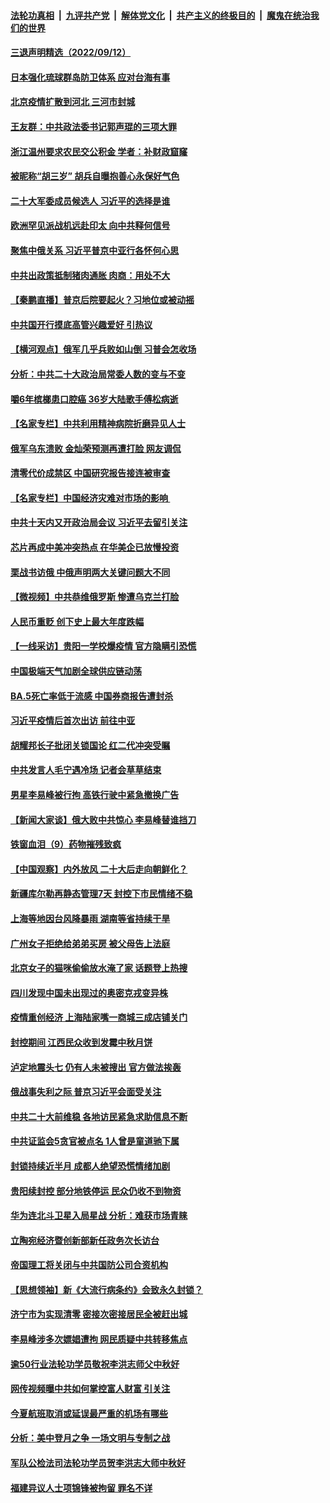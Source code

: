 ####  [法轮功真相](../../../../basic/blob/master/README.md?t=09131231) &nbsp;|&nbsp; [九评共产党](../../../../9ping.md/blob/master/README.md?t=09131231) &nbsp;|&nbsp; [解体党文化](../../../../jtdwh.md/blob/master/README.md?t=09131231)  &nbsp;|&nbsp; [共产主义的终极目的](../../../../gczydzjmd.md/blob/master/README.md?t=09131231) &nbsp;|&nbsp; [魔鬼在统治我们的世界](../../../../mgztzwmdsj.md/blob/master/README.md?t=09131231) 

#### [三退声明精选（2022/09/12）](../pages/nsc413/n13823745.md?t=09131231) 

#### [日本强化琉球群岛防卫体系 应对台海有事](../pages/nsc413/n13823710.md?t=09131231) 

#### [北京疫情扩散到河北 三河市封城](../pages/nsc413/n13823641.md?t=09131231) 

#### [王友群：中共政法委书记郭声琨的三项大罪](../pages/nsc413/n13823608.md?t=09131231) 

#### [浙江温州要求农民交公积金 学者：补财政窟窿](../pages/nsc413/n13823668.md?t=09131231) 

#### [被昵称“胡三岁” 胡兵自曝抱善心永保好气色](../pages/nsc413/n13823595.md?t=09131231) 

#### [二十大军委成员候选人 习近平的选择是谁](../pages/nsc413/n13823536.md?t=09131231) 

#### [欧洲罕见派战机远赴印太 向中共释何信号](../pages/nsc413/n13823532.md?t=09131231) 

#### [聚焦中俄关系 习近平普京中亚行各怀何心思](../pages/nsc413/n13823571.md?t=09131231) 

#### [中共出政策抵制猪肉通胀 肉商：用处不大](../pages/nsc413/n13823583.md?t=09131231) 

#### [【秦鹏直播】普京后院要起火？习地位或被动摇](../pages/nsc413/n13823594.md?t=09131231) 

#### [中共国开行摸底高管兴趣爱好 引热议](../pages/nsc413/n13822898.md?t=09131231) 

#### [【横河观点】俄军几乎兵败如山倒 习普会怎收场](../pages/nsc413/n13823556.md?t=09131231) 

#### [分析：中共二十大政治局常委人数的变与不变](../pages/nsc413/n13823553.md?t=09131231) 

#### [嚼6年槟榔患口腔癌 36岁大陆歌手傅松病逝](../pages/nsc413/n13823547.md?t=09131231) 

#### [【名家专栏】中共利用精神病院折磨异见人士](../pages/nsc413/n13823233.md?t=09131231) 

#### [俄军乌东溃败 金灿荣预测再遭打脸 网友调侃](../pages/nsc413/n13823351.md?t=09131231) 

#### [清零代价成禁区 中国研究报告接连被审查](../pages/nsc413/n13823436.md?t=09131231) 

#### [【名家专栏】中国经济灾难对市场的影响 ](../pages/nsc413/n13822578.md?t=09131231) 

#### [中共十天内又开政治局会议 习近平去留引关注](../pages/nsc413/n13823450.md?t=09131231) 

#### [芯片再成中美冲突热点 在华美企已放慢投资](../pages/nsc413/n13823433.md?t=09131231) 

#### [栗战书访俄 中俄声明两大关键问题大不同](../pages/nsc413/n13823387.md?t=09131231) 

#### [【微视频】中共恭维俄罗斯 惨遭乌克兰打脸](../pages/nsc413/n13823347.md?t=09131231) 

#### [人民币重贬 创下史上最大年度跌幅](../pages/nsc413/n13823077.md?t=09131231) 

#### [【一线采访】贵阳一学校爆疫情 官方隐瞒引恐慌](../pages/nsc413/n13823203.md?t=09131231) 

#### [中国极端天气加剧全球供应链动荡](../pages/nsc413/n13823381.md?t=09131231) 

#### [BA.5死亡率低于流感 中国券商报告遭封杀](../pages/nsc413/n13823299.md?t=09131231) 

#### [习近平疫情后首次出访 前往中亚](../pages/nsc413/n13823221.md?t=09131231) 

#### [胡耀邦长子批闭关锁国论 红二代冲突受瞩](../pages/nsc413/n13823279.md?t=09131231) 

#### [中共发言人毛宁遇冷场 记者会草草结束](../pages/nsc413/n13822999.md?t=09131231) 

#### [男星李易峰被行拘 高铁行驶中紧急撤换广告](../pages/nsc413/n13823246.md?t=09131231) 

#### [【新闻大家谈】俄大败中共惊心 李易峰替谁挡刀](../pages/nsc413/n13823281.md?t=09131231) 

#### [铁窗血泪（9）药物摧残致疯](../pages/nsc413/n13819243.md?t=09131231) 

#### [【中国观察】内外放风 二十大后走向朝鲜化？](../pages/nsc413/n13823116.md?t=09131231) 

#### [新疆库尔勒再静态管理7天 封控下市民情绪不稳](../pages/nsc413/n13823198.md?t=09131231) 

#### [上海等地因台风降暴雨 湖南等省持续干旱](../pages/nsc413/n13823148.md?t=09131231) 

#### [广州女子拒绝给弟弟买房 被父母告上法庭](../pages/nsc413/n13823195.md?t=09131231) 

#### [北京女子的猫咪偷偷放水淹了家 话题登上热搜](../pages/nsc413/n13823152.md?t=09131231) 

#### [四川发现中国未出现过的奥密克戎变异株](../pages/nsc413/n13823062.md?t=09131231) 

#### [疫情重创经济 上海陆家嘴一商城三成店铺关门](../pages/nsc413/n13822700.md?t=09131231) 

#### [封控期间 江西民众收到发霉中秋月饼](../pages/nsc413/n13823109.md?t=09131231) 

#### [泸定地震头七 仍有人未被搜出 官方做法挨轰](../pages/nsc413/n13822968.md?t=09131231) 

#### [俄战事失利之际 普京习近平会面受关注](../pages/nsc413/n13822745.md?t=09131231) 

#### [中共二十大前维稳 各地访民紧急求助信息不断](../pages/nsc413/n13822888.md?t=09131231) 

#### [中共证监会5贪官被点名 1人曾是童道驰下属](../pages/nsc413/n13822998.md?t=09131231) 

#### [封锁持续近半月 成都人绝望恐慌情绪加剧](../pages/nsc413/n13823022.md?t=09131231) 

#### [贵阳续封控 部分地铁停运 民众仍收不到物资](../pages/nsc413/n13822917.md?t=09131231) 

#### [华为连北斗卫星入局星战 分析：难获市场青睐](../pages/nsc413/n13822882.md?t=09131231) 

#### [立陶宛经济暨创新部新任政务次长访台](../pages/nsc413/n13822929.md?t=09131231) 


#### [帝国理工将关闭与中共国防公司合资机构](../pages/nsc413/n13822785.md?t=09131231) 

#### [【思想领袖】新《大流行病条约》会致永久封锁？](../pages/nsc413/n13810045.md?t=09131231) 

#### [济宁市为实现清零 密接次密接居民全被赶出城](../pages/nsc413/n13822740.md?t=09131231) 

#### [李易峰涉多次嫖娼遭拘 网民质疑中共转移焦点](../pages/nsc413/n13822672.md?t=09131231) 

#### [逾50行业法轮功学员敬祝李洪志师父中秋好](../pages/nsc413/n13822524.md?t=09131231) 

#### [网传视频曝中共如何掌控富人财富 引关注](../pages/nsc413/n13822513.md?t=09131231) 

#### [今夏航班取消或延误最严重的机场有哪些](../pages/nsc413/n13821193.md?t=09131231) 

#### [分析：美中登月之争 一场文明与专制之战](../pages/nsc413/n13819724.md?t=09131231) 

#### [军队公检法司法轮功学员贺李洪志大师中秋好](../pages/nsc413/n13822021.md?t=09131231) 

#### [福建异议人士项锦锋被拘留 罪名不详](../pages/nsc413/n13822521.md?t=09131231) 

